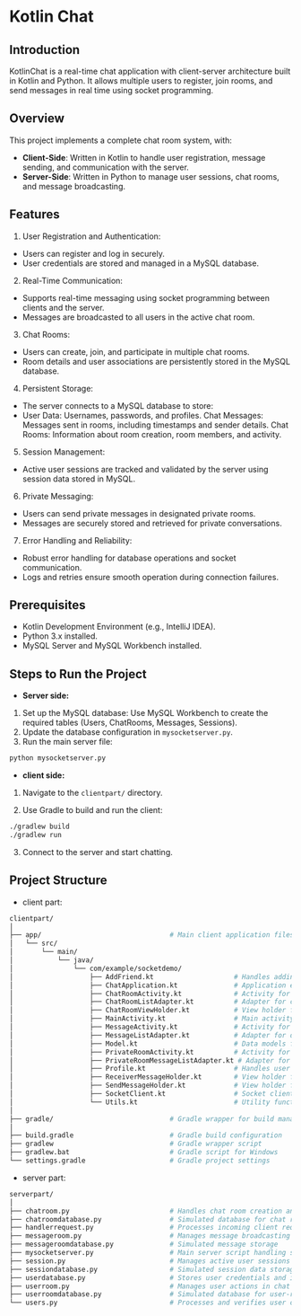 # Kotlin Chat
## Introduction
KotlinChat is a real-time chat application with client-server architecture built in Kotlin and Python. It allows multiple users to register, join rooms, and send messages in real time using socket programming.
## Overview
This project implements a complete chat room system, with:
- **Client-Side**: Written in Kotlin to handle user registration, message sending, and communication with the server.
- **Server-Side**: Written in Python to manage user sessions, chat rooms, and message broadcasting.

## Features
1. User Registration and Authentication:

- Users can register and log in securely.
- User credentials are stored and managed in a MySQL database.

2. Real-Time Communication:

- Supports real-time messaging using socket programming between clients and the server.
- Messages are broadcasted to all users in the active chat room.

3. Chat Rooms:

- Users can create, join, and participate in multiple chat rooms.
- Room details and user associations are persistently stored in the MySQL database.

4. Persistent Storage:

- The server connects to a MySQL database to store:
- User Data: Usernames, passwords, and profiles.
Chat Messages: Messages sent in rooms, including timestamps and sender details.
Chat Rooms: Information about room creation, room members, and activity.

5. Session Management:

- Active user sessions are tracked and validated by the server using session data stored in MySQL.

6. Private Messaging:

- Users can send private messages in designated private rooms.
- Messages are securely stored and retrieved for private conversations.

7. Error Handling and Reliability:

- Robust error handling for database operations and socket communication.
- Logs and retries ensure smooth operation during connection failures.

## Prerequisites
- Kotlin Development Environment (e.g., IntelliJ IDEA).
- Python 3.x installed.
- MySQL Server and MySQL Workbench installed.

## Steps to Run the Project
- **Server side:**
1. Set up the MySQL database:
Use MySQL Workbench to create the required tables (Users, ChatRooms, Messages, Sessions).
2. Update the database configuration in `mysocketserver.py`.
3. Run the main server file:
```sh
python mysocketserver.py

```
- **client side:**
1. Navigate to the `clientpart/` directory.

2. Use Gradle to build and run the client:
```sh
./gradlew build
./gradlew run

```
3. Connect to the server and start chatting.
## Project Structure
- client part:
```sh
clientpart/
│
├── app/                                # Main client application files
│   └── src/  
│       └── main/  
│           └── java/  
│               └── com/example/socketdemo/  
│                   ├── AddFriend.kt                    # Handles adding friends to the chat
│                   ├── ChatApplication.kt              # Application entry point
│                   ├── ChatRoomActivity.kt             # Activity for chat rooms
│                   ├── ChatRoomListAdapter.kt          # Adapter for chat room lists
│                   ├── ChatRoomViewHolder.kt           # View holder for chat room items
│                   ├── MainActivity.kt                 # Main activity for user interactions
│                   ├── MessageActivity.kt              # Activity for messaging functionality
│                   ├── MessageListAdapter.kt           # Adapter for displaying messages
│                   ├── Model.kt                        # Data models for chat messages
│                   ├── PrivateRoomActivity.kt          # Activity for private chat rooms
│                   ├── PrivateRoomMessageListAdapter.kt # Adapter for private room messages
│                   ├── Profile.kt                      # Handles user profile management
│                   ├── ReceiverMessageHolder.kt        # View holder for received messages
│                   ├── SendMessageHolder.kt            # View holder for sent messages
│                   ├── SocketClient.kt                 # Socket client for server communication
│                   └── Utils.kt                        # Utility functions for the client
│
├── gradle/                             # Gradle wrapper for build management
│
├── build.gradle                        # Gradle build configuration
├── gradlew                             # Gradle wrapper script
├── gradlew.bat                         # Gradle script for Windows
└── settings.gradle                     # Gradle project settings

```

- server part:
```sh
serverpart/
│
├── chatroom.py                         # Handles chat room creation and message flow
├── chatroomdatabase.py                 # Simulated database for chat room storage
├── handlerrequest.py                   # Processes incoming client requests
├── messageroom.py                      # Manages message broadcasting
├── messageroomdatabase.py              # Simulated message storage
├── mysocketserver.py                   # Main server script handling socket communication
├── session.py                          # Manages active user sessions
├── sessiondatabase.py                  # Simulated session data storage
├── userdatabase.py                     # Stores user credentials and information
├── userroom.py                         # Manages user actions in chat rooms
├── userroomdatabase.py                 # Simulated database for user-room mappings
└── users.py                            # Processes and verifies user credentials

```